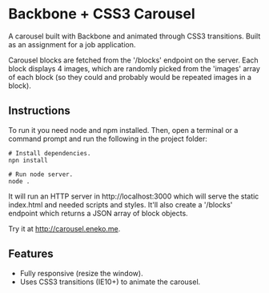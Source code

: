Backbone + CSS3 Carousel
========================

A carousel built with Backbone and animated through CSS3 transitions. Built as
an assignment for a job application.

Carousel blocks are fetched from the '/blocks' endpoint on the server. Each
block displays 4 images, which are randomly picked from the 'images' array of
each block (so they could and probably would be repeated images in a block).


Instructions
------------

To run it you need node and npm installed. Then, open a terminal or a command
prompt and run the following in the project folder:

```
# Install dependencies.
npn install

# Run node server.
node .
```

It will run an HTTP server in http://localhost:3000 which will serve the static
index.html and needed scripts and styles. It'll also create a '/blocks' endpoint
which returns a JSON array of block objects.

Try it at http://carousel.eneko.me.


Features
--------

* Fully responsive (resize the window).
* Uses CSS3 transitions (IE10+) to animate the carousel.
